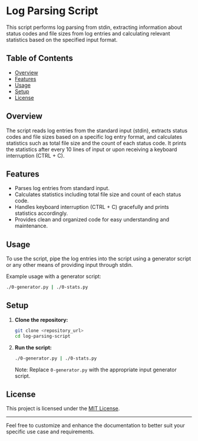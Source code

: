 
# Log Parsing Script

This script performs log parsing from stdin, extracting information about status codes and file sizes from log entries and calculating relevant statistics based on the specified input format.

## Table of Contents
- [Overview](#overview)
- [Features](#features)
- [Usage](#usage)
- [Setup](#setup)
- [License](#license)

## Overview

The script reads log entries from the standard input (stdin), extracts status codes and file sizes based on a specific log entry format, and calculates statistics such as total file size and the count of each status code. It prints the statistics after every 10 lines of input or upon receiving a keyboard interruption (CTRL + C).

## Features

- Parses log entries from standard input.
- Calculates statistics including total file size and count of each status code.
- Handles keyboard interruption (CTRL + C) gracefully and prints statistics accordingly.
- Provides clean and organized code for easy understanding and maintenance.

## Usage

To use the script, pipe the log entries into the script using a generator script or any other means of providing input through stdin.

Example usage with a generator script:
```bash
./0-generator.py | ./0-stats.py
```

## Setup

1. **Clone the repository:**
    ```bash
    git clone <repository_url>
    cd log-parsing-script
    ```

2. **Run the script:**
   ```bash
   ./0-generator.py | ./0-stats.py
   ```

   Note: Replace `0-generator.py` with the appropriate input generator script.

## License

This project is licensed under the [MIT License](LICENSE).

---

Feel free to customize and enhance the documentation to better suit your specific use case and requirements.
